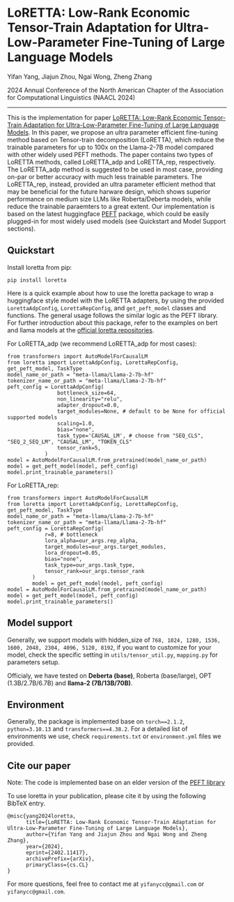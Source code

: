# LoRETTA: Low-Rank Economic Tensor-Train Adaptation for Ultra-Low-Parameter Fine-Tuning of Large Language Models
Yifan Yang, Jiajun Zhou, Ngai Wong, Zheng Zhang

2024 Annual Conference of the North American Chapter of the Association for Computational Linguistics (NAACL 2024)

---

This is the implementation for paper [LoRETTA: Low-Rank Economic Tensor-Train Adaptation for Ultra-Low-Parameter Fine-Tuning of Large Language Models](https://arxiv.org/pdf/2402.11417.pdf). In this paper,
we propose an ultra parameter efficient fine-tuning method based on Tensor-train decomposition (LoRETTA), which reduce the trainable parameters for up to 100x on the Llama-2-7B model compared with other widely used 
PEFT methods. The paper contains two types of LoRETTA methods, called LoRETTA_adp and LoRETTA_rep, respectively. The LoRETTA_adp
method is suggested to be used in most case, providing on-par or better accuracy with much less trainable parameters. The 
LoRETTA_rep, instead, provided an ultra parameter efficient method that may be beneficial for the future harware design,
which shows superior performance on medium size LLMs like Roberta/Deberta models, while reduce the trainable paraemters to
a great extent. Our implementation is based on the latest huggingface [PEFT](https://github.com/huggingface/peft) package, 
which could be easily plugged-in for most widely used models (see Quickstart and Model Support sections).

Quickstart
---
Install loretta from pip:

```angular2html
pip install loretta
```

Here is a quick example about how to use the loretta package to wrap a huggingface style model with the LoRETTA adapters,
by using the provided `LorettaAdpConfig`,  `LorettaRepConfig`, and `get_peft_model` classes and functions. The general usage
follows the similar logic as the PEFT library. For further introduction about this package, refer to the examples on
bert and llama models at the [official loretta repositories](https://github.com/yifanycc/loretta).


For LoRETTA_adp (we recommend LoRETTA_adp for most cases):
```angular2html
from transformers import AutoModelForCausalLM
from loretta import LorettaAdpConfig, LorettaRepConfig, get_peft_model, TaskType
model_name_or_path = "meta-llama/Llama-2-7b-hf"
tokenizer_name_or_path = "meta-llama/Llama-2-7b-hf"
peft_config = LorettaAdpConfig(
                bottleneck_size=64,
                non_linearity="relu",
                adapter_dropout=0.0,
                target_modules=None, # default to be None for official supported models
                scaling=1.0,
                bias="none",
                task_type='CAUSAL_LM', # choose from "SEQ_CLS", "SEQ_2_SEQ_LM", "CAUSAL_LM", "TOKEN_CLS"
                tensor_rank=5,
            )
model = AutoModelForCausalLM.from_pretrained(model_name_or_path)
model = get_peft_model(model, peft_config)
model.print_trainable_parameters()
```
For LoRETTA_rep:

```angular2html
from transformers import AutoModelForCausalLM
from loretta import LorettaAdpConfig, LorettaRepConfig, get_peft_model, TaskType
model_name_or_path = "meta-llama/Llama-2-7b-hf"
tokenizer_name_or_path = "meta-llama/Llama-2-7b-hf"
peft_config = LorettaRepConfig(
            r=8, # bottleneck
            lora_alpha=our_args.rep_alpha,
            target_modules=our_args.target_modules,
            lora_dropout=0.05,
            bias="none",
            task_type=our_args.task_type,
            tensor_rank=our_args.tensor_rank
        )
        model = get_peft_model(model, peft_config)
model = AutoModelForCausalLM.from_pretrained(model_name_or_path)
model = get_peft_model(model, peft_config)
model.print_trainable_parameters()
```

Model support
---
Generally, we support models with hidden_size of `768, 1024, 1280, 1536, 1600, 2048, 2304, 4096, 5120, 8192`, if you
want to customize for your model, check the specific setting in `utils/tensor_util.py`, `mapping.py` for parameters setup.

Officialy, we have tested on **Deberta (base)**, Roberta (base/large), OPT (1.3B/2.7B/6.7B) and **llama-2 (7B/13B/70B)**.


Environment
---
Generally, the package is implemented base on `torch==2.1.2`, `python=3.10.13` and `transformers==4.38.2`. For a detailed
list of environments we use, check `requirements.txt` or `environment.yml` files we provided.


Cite our paper
---
Note: The code is implemented base on an elder version of the [PEFT library](https://github.com/huggingface/peft/tree/main)

To use loretta in your publication, please cite it by using the following BibTeX entry.
```angular2html
@misc{yang2024loretta,
      title={LoRETTA: Low-Rank Economic Tensor-Train Adaptation for Ultra-Low-Parameter Fine-Tuning of Large Language Models}, 
      author={Yifan Yang and Jiajun Zhou and Ngai Wong and Zheng Zhang},
      year={2024},
      eprint={2402.11417},
      archivePrefix={arXiv},
      primaryClass={cs.CL}
}
```

For more questions, feel free to contact me at `yifanycc@gmail.com` or `yifanycc@gmail.com`.
